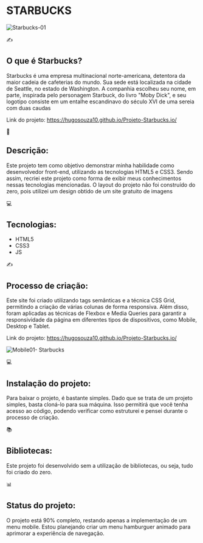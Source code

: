 <h1> STARBUCKS </h1>

![Starbucks-01](https://user-images.githubusercontent.com/51915862/135938780-a1f51e34-05d6-428b-9d7a-748ce2b43abe.png)


✍️<h2>O que é Starbucks? </h2>
Starbucks é uma empresa multinacional norte-americana, detentora da maior cadeia de cafeterias do mundo. Sua sede está localizada na cidade de Seattle, no estado de Washington. A companhia escolheu seu nome, em parte, inspirada pelo personagem Starbuck, do livro "Moby Dick", e seu logotipo consiste em um entalhe escandinavo do século XVI de uma sereia com duas caudas

Link do projeto:
https://hugosouza10.github.io/Projeto-Starbucks.io/ </br>


📱 <h2>Descrição:</h2>
Este projeto tem como objetivo demonstrar minha habilidade como desenvolvedor front-end, utilizando as tecnologias HTML5 e CSS3. Sendo assim, recriei este projeto como forma de exibir meus conhecimentos nessas tecnologias mencionadas. O layout do projeto não foi construído do zero, pois utilizei um design obtido de um site gratuito de imagens


💻 <h2>Tecnologias:</h2>
<ul>
  <li>HTML5</li>
  <li>CSS3</li>
  <li>JS</li>
</ul>




✍️ <h2>Processo de criação:</h2>
Este site foi criado utilizando tags semânticas e a técnica CSS Grid, permitindo a criação de várias colunas de forma responsiva. Além disso, foram aplicadas as técnicas de Flexbox e Media Queries para garantir a responsividade da página em diferentes tipos de dispositivos, como Mobile, Desktop e Tablet.

Link do projeto:
https://hugosouza10.github.io/Projeto-Starbucks.io/


![Mobile01- Starbucks](https://user-images.githubusercontent.com/51915862/135939999-9f1bb97c-1234-41b8-9e3e-f931ffd85820.png)





💻 <h2>Instalação do projeto:</h2>
Para baixar o projeto, é bastante simples. Dado que se trata de um projeto simples, basta cloná-lo para sua máquina. Isso permitirá que você tenha acesso ao código, podendo verificar como estruturei e pensei durante o processo de criação.


📚<h2>Bibliotecas:</h2>
Este projeto foi desenvolvido sem a utilização de bibliotecas, ou seja, tudo foi criado do zero.

📊 <h2>Status do projeto:</h2>

O projeto está 90% completo, restando apenas a implementação de um menu mobile. Estou planejando criar um menu hamburguer animado para aprimorar a experiência de navegação.
